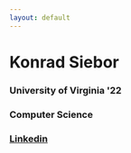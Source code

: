 ```yaml
---
layout: default
---
```


# Konrad Siebor
### University of Virginia '22
### Computer Science
### [Linkedin](https://www.linkedin.com/in/konrad-s-725001127/)
